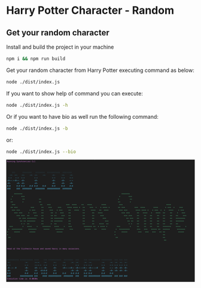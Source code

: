 # Harry Potter Character - Random

## Get your random character

Install and build the project in your machine

```bash
npm i && npm run build
```

Get your random character from Harry Potter executing command as below:

```bash
node ./dist/index.js
```

If you want to show help of command you can execute:

```bash
node ./dist/index.js -h
```

Or if you want to have bio as well run the following command:

```bash
node ./dist/index.js -b
```

or:

```bash
node ./dist/index.js --bio
```

![Random Character](./images/character.png)
